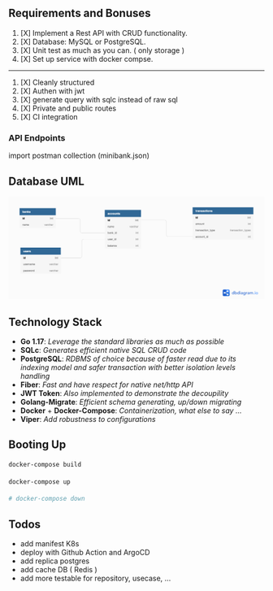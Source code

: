 ## Requirements and Bonuses

1. [X] Implement a Rest API with CRUD functionality.
2. [X] Database: MySQL or PostgreSQL.
3. [X] Unit test as much as you can. ( only storage )
4. [X] Set up service with docker compse.

----

1. [X] Cleanly structured
2. [X] Authen with jwt
3. [X] generate query with sqlc instead of raw sql
4. [X] Private and public routes
5. [X] CI integration


### **API Endpoints**

import postman collection (minibank.json)


## Database UML

![Database UML](/bank.png "Database UML")

## Technology Stack

- **Go 1.17**: *Leverage the standard libraries as much as possible*
- **SQLc**: *Generates efficient native SQL CRUD code*
- **PostgreSQL**: *RDBMS of choice because of faster read due to its indexing model and safer transaction with better isolation levels handling*
- **Fiber**: *Fast and have respect for native net/http API*
- **JWT Token**: *Also implemented to demonstrate the decoupility*
- **Golang-Migrate**: *Efficient schema generating, up/down migrating*
- **Docker** + **Docker-Compose**: *Containerization, what else to say ...*
- **Viper**: *Add robustness to configurations*

## Booting Up

```bash
docker-compose build

docker-compose up

# docker-compose down
```

## Todos
- add manifest K8s
- deploy with Github Action and ArgoCD
- add replica postgres
- add cache DB ( Redis )
- add more testable for repository, usecase, ...

